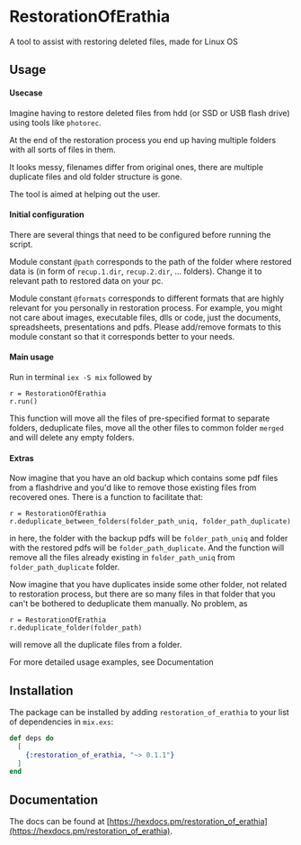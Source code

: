 # RestorationOfErathia

A tool to assist with restoring deleted files, made for Linux OS


## Usage
#### Usecase
Imagine having to restore deleted files from hdd (or SSD or USB flash drive) using tools like `photorec`.

At the end of the restoration process you end up having multiple folders with all sorts of files in them.

It looks messy, filenames differ from original ones, there are multiple duplicate files and old folder structure is gone.

The tool is aimed at helping out the user.

#### Initial configuration
There are several things that need to be configured before running the script.

Module constant `@path` corresponds to the path of the folder where restored data is (in form of `recup.1.dir`, `recup.2.dir`, ... folders).
Change it to relevant path to restored data on your pc.

Module constant `@formats` corresponds to different formats that are highly relevant for you personally in restoration process.
For example, you might not care about images, executable files, dlls or code, just the documents, spreadsheets, presentations and pdfs.
Please add/remove formats to this module constant so that it corresponds better to your needs.

#### Main usage
Run in terminal `iex -S mix` followed by
```
r = RestorationOfErathia
r.run()
```

This function will move all the files of pre-specified format to separate folders,
deduplicate files, move all the other files to
common folder `merged` and will delete any empty folders. 

#### Extras
Now imagine that you have an old backup which contains some pdf files from a flashdrive and you'd like 
to remove those existing files from recovered ones. There is a function to facilitate that:

```
r = RestorationOfErathia
r.deduplicate_between_folders(folder_path_uniq, folder_path_duplicate)
```
in here, the folder with the backup pdfs will be `folder_path_uniq` and folder with the restored pdfs will
be `folder_path_duplicate`. And the function will remove all the files already existing in `folder_path_uniq` from
`folder_path_duplicate` folder.

Now imagine that you have duplicates inside some other folder, not related to restoration process, but there are
so many files in that folder that you can't be bothered to deduplicate them manually. No problem, as
```
r = RestorationOfErathia
r.deduplicate_folder(folder_path)
```
will remove all the duplicate files from a folder.

For more detailed usage examples, see Documentation

## Installation

The package can be installed by adding `restoration_of_erathia` to your list of dependencies in `mix.exs`:

```elixir
def deps do
  [
    {:restoration_of_erathia, "~> 0.1.1"}
  ]
end
```

## Documentation

The docs can be found at [https://hexdocs.pm/restoration_of_erathia](https://hexdocs.pm/restoration_of_erathia).


